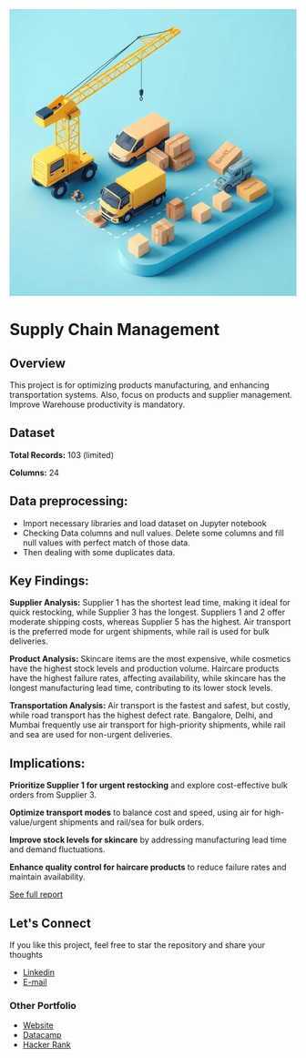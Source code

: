![theme](https://github.com/sakibahmed-da/supply_chain_management/blob/main/scm-theme.png)
# Supply Chain Management 

## Overview

This project is for optimizing products manufacturing, and enhancing transportation systems. Also, focus on products and supplier management. Improve Warehouse productivity is mandatory. 

## Dataset

**Total Records:** 103 (limited)

**Columns:** 24

## Data preprocessing:

- Import necessary libraries and load dataset on Jupyter notebook 
- Checking Data columns and null values. Delete some columns and fill null values with perfect 
match of those data. 
- Then dealing with some duplicates data.

## Key Findings:

**Supplier Analysis:** Supplier 1 has the shortest lead time, making it ideal for quick restocking, while Supplier 3 has the longest. Suppliers 1 and 2 offer moderate shipping costs, whereas Supplier 5 has the highest. Air transport is the preferred mode for urgent shipments, while rail is used for bulk deliveries.

**Product Analysis:** Skincare items are the most expensive, while cosmetics have the highest stock levels and production volume. Haircare products have the highest failure rates, affecting availability, while skincare has the longest manufacturing lead time, contributing to its lower stock levels.

**Transportation Analysis:** Air transport is the fastest and safest, but costly, while road transport has the highest defect rate. Bangalore, Delhi, and Mumbai frequently use air transport for high-priority shipments, while rail and sea are used for non-urgent deliveries.


## Implications:

**Prioritize Supplier 1 for urgent restocking** and explore cost-effective bulk orders from Supplier 3.

**Optimize transport modes** to balance cost and speed, using air for high-value/urgent shipments and rail/sea for bulk orders.

**Improve stock levels for skincare** by addressing manufacturing lead time and demand fluctuations.

**Enhance quality control for haircare products** to reduce failure rates and maintain availability.

[See full report](https://github.com/sakibahmed-da/supply_chain_management/blob/main/scm_report.pdf)

## Let's Connect
If you like this project, feel free to  star the repository and share your thoughts

- [Linkedin](https://www.linkedin.com/in/sakib07q/)
- [E-mail](ahmedsakib540@gmail.com)

### Other Portfolio

- [Website](https://sakibda.wixsite.com/sakib-ahmed)
- [Datacamp](https://www.datacamp.com/portfolio/sakib007)
- [Hacker Rank](https://www.hackerrank.com/profile/ahmedsakib540)

